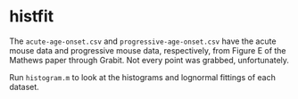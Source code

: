 # histfit

The `acute-age-onset.csv` and `progressive-age-onset.csv` have the acute mouse data and progressive mouse data, respectively, from Figure E of the Mathews paper through Grabit. Not every point was grabbed, unfortunately.

Run `histogram.m` to look at the histograms and lognormal fittings of each dataset.